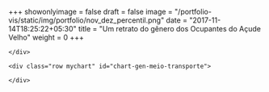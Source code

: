 +++ 
showonlyimage = false 
draft = false
image = "/portfolio-vis/static/img/portfolio/nov_dez_percentil.png" 
date = "2017-11-14T18:25:22+05:30" 
title = "Um retrato do gênero dos Ocupantes do Açude Velho" 
weight = 0 
+++

<script src="https://d3js.org/d3.v4.min.js"></script>

<div class="container">
    <div class="row mychart" id="chart-gen-hor">
    
    </div>
    
    <div class="row mychart" id="chart-gen-meio-transporte">
        
    </div>
    
</div>

<style>

.linha-homem{
    stroke: green;
    stroke-width: 2;
    fill: none;
}

.linha-mulher{
    stroke: red;
    stroke-width: 2;
    fill: none;
}
</style>

<script type="text/javascript">
    "use strict"

    function desenhaGraficoGeneroHorario(dados) {
       var alturaSVG = 400, larguraSVG = 900;
       var	margin = {top: 10, right: 20, bottom:30, left: 45},
          larguraVis = larguraSVG - margin.left - margin.right,
          alturaVis = alturaSVG - margin.top - margin.bottom;

          var grafico = d3.select('#chart-gen-hor')
              .append('svg')
                .attr('height', alturaSVG)
                .attr('width', larguraSVG)
              .append('g')
                .attr('transform', `translate(${margin.left}, ${margin.right})`);
        
        

      function unique(a){
        return a.filter(function(item, i, ar){ return ar.indexOf(item) === i});      
      }

      function processaDados(dados){
        const horarios = unique(dados.map(dado => dado.horario_final));
        const result = [];
        horarios.forEach(function(horario){
            const dadosComHorario = dados.filter((item) => item.horario_final === horario);
            let dadoProcessado = {
                horario: horario,
                homens: 0,
                mulheres: 0            
            };
            dadosComHorario.forEach((dado)=> {
                 dadoProcessado.homens += (parseInt(dado.homens_ciclistas) + parseInt(dado.homens_pedestres));
                 dadoProcessado.mulheres += (parseInt(dado.mulheres_ciclistas) + parseInt(dado.mulheres_pedestres)); 
            });
            result.push(dadoProcessado);
        });
        
        return result;
      }
      
      dados = processaDados(dados);
      
      function apenasHoras(a){
        return a.filter((item) => item.endsWith("00"));
      };
      
      function horaComoInt(h){
        return parseInt(h.replace(':', ''));
      }
      
      const horasComoInt = dados.map((dado) => horaComoInt(dado.horario));
      const x = d3.scaleLinear().domain([d3.min(horasComoInt), d3.max(horasComoInt)]).rangeRound([0, larguraVis]).clamp(true);
      
      const homens = dados.map((dado) => dado.homens);
      const yHomem = d3.scaleLinear().domain([d3.max(homens), d3.min(homens)]).range([0, alturaVis]);
      
      const mulheres = dados.map((dado) => dado.mulheres);
      const yMulher = d3.scaleLinear().domain([d3.max(mulheres), d3.min(mulheres)]).range([0, alturaVis]);


      const containerCirculos = grafico.selectAll('g')
               .data(dados)
               .enter().append('g');

      /*containerCirculos.append('circle')
                   .attr('cx', d => x(horaComoInt(d.horario))) 
                   .attr('cy', d => yHomem(d.homens))
                   .attr('r', 5)
                   .attr('class', 'ponto-homem');*/
                   
      grafico.append('path')
                         .attr('d', d3.line().x((d) =>x(horaComoInt(d.horario))).y((d) => yHomem(d.homens))(dados)) 
                         .attr('class', 'linha-homem');
      
      grafico.append('path')
                          .attr('d', d3.line().x((d) =>x(horaComoInt(d.horario))).y((d) => yMulher(d.mulheres))(dados)) 
                          .attr('class', 'linha-mulher');
      /*              
      containerCirculos.append('circle')
                   .attr('cx', d => x(horaComoInt(d.horario))) 
                   .attr('cy', d => yMulher(d.mulheres))
                   .attr('r', 5)
                   .attr('class', 'ponto-mulher');
        */
        
      const horas = apenasHoras(dados.map((dado) => (dado.horario)));
      const horasEixo = d3.scaleBand().domain(horas).rangeRound([0, larguraVis]);
      grafico.append("g")
              .attr("class", "x axis")
              .attr("transform", "translate(0," + alturaVis + ")")
              .call(d3.axisBottom(horasEixo)); 
      
      const qtdEixo = d3.scaleLinear().domain([d3.max(homens.concat(mulheres)), d3.min(homens.concat(mulheres))]).range([0, alturaVis]);
      grafico.append('g')
              .attr('transform', 'translate(0,0)')
              .call(d3.axisLeft(qtdEixo))

      grafico.append("text")
        .attr("transform", "translate(-30," + (alturaVis + margin.top)/2 + ") rotate(-90)")
        .text("Quantidade");
    }

    d3.csv('/portfolio-vis/static/data/acude-velho.csv', function(dados) {
      desenhaGraficoGeneroHorario(dados);
    });
  </script>
